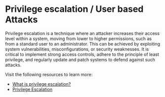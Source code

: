 # Privilege escalation / User based Attacks

Privilege escalation is a technique where an attacker increases their access level within a system, moving from lower to higher permissions, such as from a standard user to an administrator. This can be achieved by exploiting system vulnerabilities, misconfigurations, or security weaknesses. It is critical to implement strong access controls, adhere to the principle of least privilege, and regularly update and patch systems to defend against such attacks.

Visit the following resources to learn more:

- [What is privilege escalation?](https://www.crowdstrike.com/cybersecurity-101/privilege-escalation/)
- [Privilege Escalation](https://www.youtube.com/watch?v=ksjU3Iu195Q)
